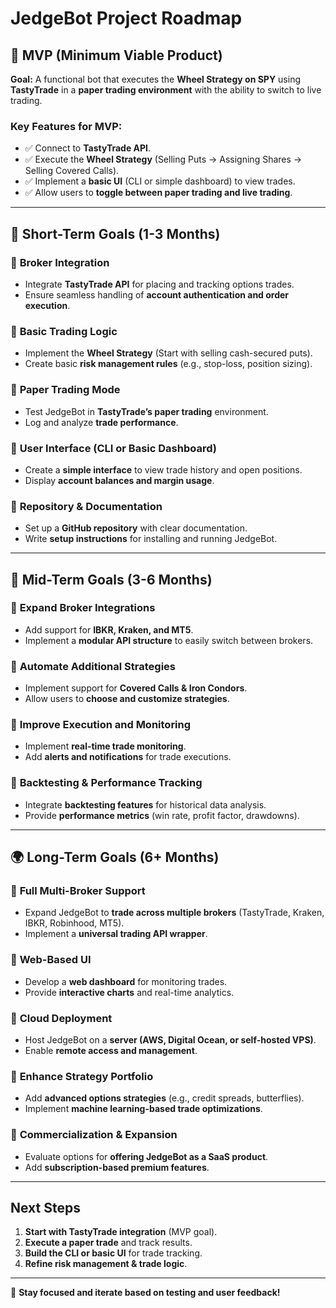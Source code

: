 # JedgeBot Project Roadmap

## 🎯 MVP (Minimum Viable Product)
**Goal:** A functional bot that executes the **Wheel Strategy on SPY** using **TastyTrade** in a **paper trading environment** with the ability to switch to live trading.

### **Key Features for MVP:**
- ✅ Connect to **TastyTrade API**.
- ✅ Execute the **Wheel Strategy** (Selling Puts → Assigning Shares → Selling Covered Calls).
- ✅ Implement a **basic UI** (CLI or simple dashboard) to view trades.
- ✅ Allow users to **toggle between paper trading and live trading**.

---

## **📌 Short-Term Goals (1-3 Months)**
### 🔹 **Broker Integration**
- Integrate **TastyTrade API** for placing and tracking options trades.
- Ensure seamless handling of **account authentication and order execution**.

### 🔹 **Basic Trading Logic**
- Implement the **Wheel Strategy** (Start with selling cash-secured puts).
- Create basic **risk management rules** (e.g., stop-loss, position sizing).

### 🔹 **Paper Trading Mode**
- Test JedgeBot in **TastyTrade’s paper trading** environment.
- Log and analyze **trade performance**.

### 🔹 **User Interface (CLI or Basic Dashboard)**
- Create a **simple interface** to view trade history and open positions.
- Display **account balances and margin usage**.

### 🔹 **Repository & Documentation**
- Set up a **GitHub repository** with clear documentation.
- Write **setup instructions** for installing and running JedgeBot.

---

## **🚀 Mid-Term Goals (3-6 Months)**
### 🔹 **Expand Broker Integrations**
- Add support for **IBKR, Kraken, and MT5**.
- Implement a **modular API structure** to easily switch between brokers.

### 🔹 **Automate Additional Strategies**
- Implement support for **Covered Calls & Iron Condors**.
- Allow users to **choose and customize strategies**.

### 🔹 **Improve Execution and Monitoring**
- Implement **real-time trade monitoring**.
- Add **alerts and notifications** for trade executions.

### 🔹 **Backtesting & Performance Tracking**
- Integrate **backtesting features** for historical data analysis.
- Provide **performance metrics** (win rate, profit factor, drawdowns).

---

## **🌍 Long-Term Goals (6+ Months)**
### 🔹 **Full Multi-Broker Support**
- Expand JedgeBot to **trade across multiple brokers** (TastyTrade, Kraken, IBKR, Robinhood, MT5).
- Implement a **universal trading API wrapper**.

### 🔹 **Web-Based UI**
- Develop a **web dashboard** for monitoring trades.
- Provide **interactive charts** and real-time analytics.

### 🔹 **Cloud Deployment**
- Host JedgeBot on a **server (AWS, Digital Ocean, or self-hosted VPS)**.
- Enable **remote access and management**.

### 🔹 **Enhance Strategy Portfolio**
- Add **advanced options strategies** (e.g., credit spreads, butterflies).
- Implement **machine learning-based trade optimizations**.

### 🔹 **Commercialization & Expansion**
- Evaluate options for **offering JedgeBot as a SaaS product**.
- Add **subscription-based premium features**.

---

## **Next Steps**
1. **Start with TastyTrade integration** (MVP goal).
2. **Execute a paper trade** and track results.
3. **Build the CLI or basic UI** for trade tracking.
4. **Refine risk management & trade logic**.

---

🚀 **Stay focused and iterate based on testing and user feedback!**
